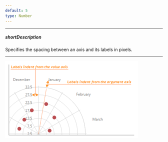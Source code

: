```yaml
---
default: 5
type: Number
---
```

---
##### shortDescription
Specifies the spacing between an axis and its labels in pixels.

---
![IdentFromAxis ChartJS](/images/ChartJS/PolarIndentFromAxis.png)